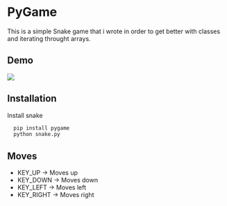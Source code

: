 
# PyGame

This is a simple Snake game that i wrote in order to get better with classes and 
iterating throught arrays.





## Demo

![](https://github.com/PatrykKarbowy/Python_Learning_TEST/tree/master/SNAKE_PYGAME/Snake_DEMO.gif)


## Installation

Install snake

```bash
  pip install pygame
  python snake.py
```
    
## Moves

- KEY_UP -> Moves up
- KEY_DOWN -> Moves down
- KEY_LEFT -> Moves left
- KEY_RIGHT -> Moves right

